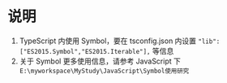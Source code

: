# 说明

1. TypeScript 内使用 Symbol，要在 tsconfig.json 内设置 `"lib": ["ES2015.Symbol","ES2015.Iterable"],` 等信息
2. 关于 Symbol 更多使用信息，请参考 JavaScript 下 `E:\myworkspace\MyStudy\JavaScript\Symbol使用研究`
